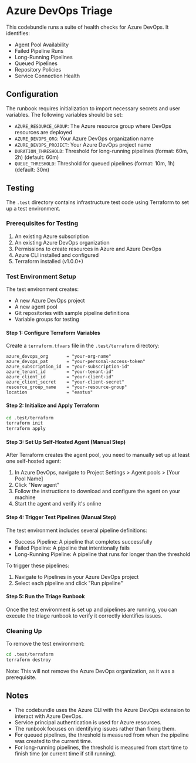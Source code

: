 # Azure DevOps Triage

This codebundle runs a suite of health checks for Azure DevOps. It identifies:

- Agent Pool Availability
- Failed Pipeline Runs
- Long-Running Pipelines
- Queued Pipelines
- Repository Policies
- Service Connection Health

## Configuration

The runbook requires initialization to import necessary secrets and user variables. The following variables should be set:

- `AZURE_RESOURCE_GROUP`: The Azure resource group where DevOps resources are deployed
- `AZURE_DEVOPS_ORG`: Your Azure DevOps organization name
- `AZURE_DEVOPS_PROJECT`: Your Azure DevOps project name
- `DURATION_THRESHOLD`: Threshold for long-running pipelines (format: 60m, 2h) (default: 60m)
- `QUEUE_THRESHOLD`: Threshold for queued pipelines (format: 10m, 1h) (default: 30m)

## Testing

The `.test` directory contains infrastructure test code using Terraform to set up a test environment.

### Prerequisites for Testing

1. An existing Azure subscription
2. An existing Azure DevOps organization
3. Permissions to create resources in Azure and Azure DevOps
4. Azure CLI installed and configured
5. Terraform installed (v1.0.0+)

### Test Environment Setup

The test environment creates:
- A new Azure DevOps project
- A new agent pool
- Git repositories with sample pipeline definitions
- Variable groups for testing

#### Step 1: Configure Terraform Variables

Create a `terraform.tfvars` file in the `.test/terraform` directory:

```hcl
azure_devops_org       = "your-org-name"
azure_devops_pat       = "your-personal-access-token"
azure_subscription_id  = "your-subscription-id"
azure_tenant_id        = "your-tenant-id"
azure_client_id        = "your-client-id"
azure_client_secret    = "your-client-secret"
resource_group_name    = "your-resource-group"
location               = "eastus"
```

#### Step 2: Initialize and Apply Terraform

```bash
cd .test/terraform
terraform init
terraform apply
```

#### Step 3: Set Up Self-Hosted Agent (Manual Step)

After Terraform creates the agent pool, you need to manually set up at least one self-hosted agent:

1. In Azure DevOps, navigate to Project Settings > Agent pools > [Your Pool Name]
2. Click "New agent"
3. Follow the instructions to download and configure the agent on your machine
4. Start the agent and verify it's online

#### Step 4: Trigger Test Pipelines (Manual Step)

The test environment includes several pipeline definitions:
- Success Pipeline: A pipeline that completes successfully
- Failed Pipeline: A pipeline that intentionally fails
- Long-Running Pipeline: A pipeline that runs for longer than the threshold

To trigger these pipelines:
1. Navigate to Pipelines in your Azure DevOps project
2. Select each pipeline and click "Run pipeline"

#### Step 5: Run the Triage Runbook

Once the test environment is set up and pipelines are running, you can execute the triage runbook to verify it correctly identifies issues.

### Cleaning Up

To remove the test environment:

```bash
cd .test/terraform
terraform destroy
```

Note: This will not remove the Azure DevOps organization, as it was a prerequisite.

## Notes

- The codebundle uses the Azure CLI with the Azure DevOps extension to interact with Azure DevOps.
- Service principal authentication is used for Azure resources.
- The runbook focuses on identifying issues rather than fixing them.
- For queued pipelines, the threshold is measured from when the pipeline was created to the current time.
- For long-running pipelines, the threshold is measured from start time to finish time (or current time if still running).
